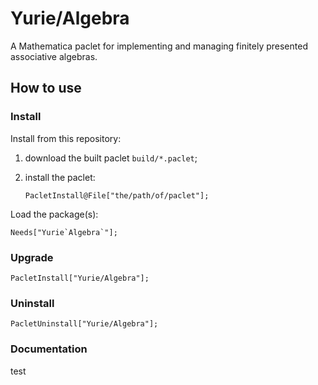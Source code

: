 # Yurie/Algebra

A Mathematica paclet for implementing and managing finitely presented associative algebras.

## How to use

### Install

Install from this repository:

1. download the built paclet `build/*.paclet`;

2. install the paclet:

    ``` 
    PacletInstall@File["the/path/of/paclet"];
    ```

Load the package(s):

``` 
Needs["Yurie`Algebra`"];
```

### Upgrade

```
PacletInstall["Yurie/Algebra"];
```

### Uninstall

```
PacletUninstall["Yurie/Algebra"];
```

### Documentation

test
